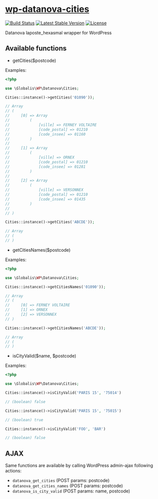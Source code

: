 # [wp-datanova-cities](https://github.com/globalis-ms/wp-datanova-cities)

[![Build Status](https://travis-ci.org/globalis-ms/wp-datanova-cities.svg?branch=master)](https://travis-ci.org/globalis-ms/wp-datanova-cities)
[![Latest Stable Version](https://poser.pugx.org/globalis/wp-datanova-cities/v/stable)](https://packagist.org/packages/globalis/wp-datanova-cities)
[![License](https://poser.pugx.org/globalis/wp-datanova-cities/license)](https://github.com/globalis-ms/wp-datanova-cities/blob/master/LICENSE.md)

Datanova laposte_hexasmal wrapper for WordPress

## Available functions

- getCities($postcode)

Examples:

```php
<?php

use \Globalis\WP\Datanova\Cities;

Cities::instance()->getCities('01090'));

// Array
// (
//     [0] => Array
//         (
//             [ville] => FERNEY VOLTAIRE
//             [code_postal] => 01210
//             [code_insee] => 01160
//         )
//
//     [1] => Array
//         (
//             [ville] => ORNEX
//             [code_postal] => 01210
//             [code_insee] => 01281
//         )
//
//     [2] => Array
//         (
//             [ville] => VERSONNEX
//             [code_postal] => 01210
//             [code_insee] => 01435
//         )
//
// )

Cities::instance()->getCities('ABCDE'));

// Array
// (
// )
```

- getCitiesNames($postcode)

Examples:

```php
<?php

use \Globalis\WP\Datanova\Cities;

Cities::instance()->getCitiesNames('01090'));

// Array
// (
//     [0] => FERNEY VOLTAIRE
//     [1] => ORNEX
//     [2] => VERSONNEX
// )

Cities::instance()->getCitiesNames('ABCDE'));

// Array
// (
// )
```

- isCityValid($name, $postcode)

Examples:

```php
<?php

use \Globalis\WP\Datanova\Cities;

Cities::instance()->isCityValid('PARIS 15', '75014')

// (boolean) false

Cities::instance()->isCityValid('PARIS 15', '75015')

// (boolean) true

Cities::instance()->isCityValid('FOO', 'BAR')

// (boolean) false

```

## AJAX

Same functions are available by calling WordPress admin-ajax following actions:

- `datanova_get_cities` (POST params: postcode)
- `datanova_get_cities_names` (POST params: postcode)
- `datanova_is_city_valid` (POST params: name, postcode)

